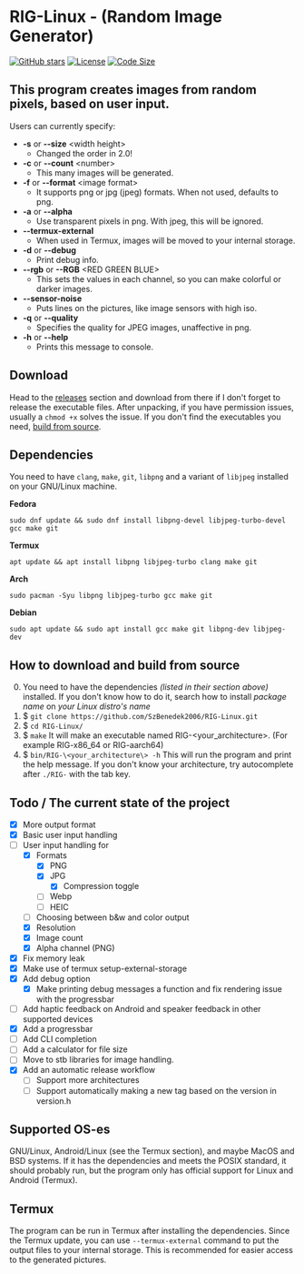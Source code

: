 # RIG-Linux - (Random Image Generator)
[![GitHub stars](https://img.shields.io/github/stars/SzBenedek2006/RIG-Linux.svg)](https://github.com/SzBenedek2006/RIG-Linux/stargazers)
 [![License](https://img.shields.io/github/license/SzBenedek2006/RIG-Linux.svg)](https://github.com/SzBenedek2006/RIG-Linux/blob/main/GPL-3.0) [![Code Size](https://img.shields.io/github/languages/code-size/SzBenedek2006/RIG-Linux.svg)](https://github.com/SzBenedek2006/RIG-Linux)


## This program creates images from random pixels, based on user input.
Users can currently specify:

- **-s** or **--size** \<width height\>
	- Changed the order in 2.0!
- **-c** or **--count** \<number\>
	- This many images will be generated.
- **-f** or **--format** \<image format\>
	- It supports png or jpg (jpeg) formats. When not used, defaults to png.
- **-a** or **--alpha**
    - Use transparent pixels in png. With jpeg, this will be ignored.
- **--termux-external**
	- When used in Termux, images will be moved to your internal storage.
- **-d** or **--debug**
	- Print debug info.
- **--rgb** or **--RGB** \<RED GREEN BLUE\>
	- This sets the values in each channel, so you can make colorful or darker images.
- **--sensor-noise**
	- Puts lines on the pictures, like image sensors with high iso.
- **-q** or **--quality**
  - Specifies the quality for JPEG images, unaffective in png.
- **-h** or **--help**
	- Prints this message to console.

## Download
Head to the [releases](https://github.com/SzBenedek2006/RIG-Linux/releases) section and download from there if I don't forget to release the executable files. After unpacking, if you have permission issues, usually a `chmod +x` solves the issue. If you don't find the executables you need, [build from source](https://github.com/SzBenedek2006/RIG-Linux?tab=readme-ov-file#how-to-download-and-build-from-source).


## Dependencies
You need to have `clang`, `make`, `git`, `libpng` and a variant of `libjpeg` installed on your GNU/Linux machine.

**Fedora**
```Fedora
sudo dnf update && sudo dnf install libpng-devel libjpeg-turbo-devel gcc make git
```

**Termux**
```Termux
apt update && apt install libpng libjpeg-turbo clang make git
```

**Arch**
```Arch
sudo pacman -Syu libpng libjpeg-turbo gcc make git
```

**Debian**
```Debian
sudo apt update && sudo apt install gcc make git libpng-dev libjpeg-dev
```


## How to download and build from source
0. You need to have the dependencies _(listed in their section above)_ installed. If you don't know how to do it, search how to install _*package name*_ on _*your Linux distro's name*_
1. $ `git clone https://github.com/SzBenedek2006/RIG-Linux.git`
2. $ `cd RIG-Linux/`
3. $ `make` It will make an executable named RIG-\<your\_architecture\>. (For example RIG-x86_64 or RIG-aarch64)
4. $ `bin/RIG-\<your_architecture\> -h` This will run the program and print the help message. If you don't know your architecture, try autocomplete after `./RIG-` with the tab key.


## Todo / The current state of the project
- [x] More output format
- [x] Basic user input handling
- [ ] User input handling for
  - [x] Formats
    - [x] PNG
    - [x] JPG
      - [x] Compression toggle
    - [ ] Webp
    - [ ] HEIC
  - [ ] Choosing between b&w and color output
  - [x] Resolution
  - [x] Image count
  - [x] Alpha channel (PNG)
- [x] Fix memory leak
- [x] Make use of termux setup-external-storage
- [x] Add debug option
  - [x] Make printing debug messages a function and fix rendering issue with the progressbar
- [ ] Add haptic feedback on Android and speaker feedback in other supported devices
- [x] Add a progressbar
- [ ] Add CLI completion
- [ ] Add a calculator for file size
- [ ] Move to stb libraries for image handling.
- [x] Add an automatic release workflow
  - [ ] Support more architectures
  - [ ] Support automatically making a new tag based on the version in version.h

## Supported OS-es
GNU/Linux, Android/Linux (see the Termux section), and maybe MacOS and BSD systems.
If it has the dependencies and meets the POSIX standard, it should probably run, but the program only has official support for Linux and Android (Termux).

## Termux
The program can be run in Termux after installing the dependencies.
Since the Termux update, you can use  `--termux-external` command to put the output files to your internal storage.
This is recommended for easier access to the generated pictures.
